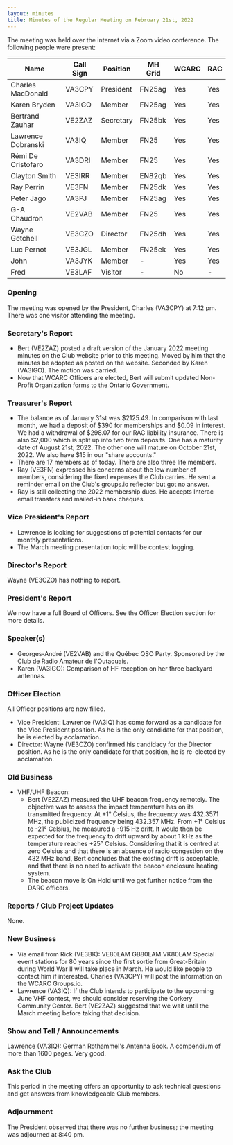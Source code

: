 ```yaml
---
layout: minutes
title: Minutes of the Regular Meeting on February 21st, 2022
---
```

The meeting was held over the internet via a Zoom video conference.
The following people were present:

| Name                   | Call Sign  | Position         | MH Grid | WCARC | RAC |
|------------------------|------------|------------------|---------|-------|-----|
| Charles MacDonald      | VA3CPY     | President        | FN25ag  | Yes   | Yes |
| Karen Bryden           | VA3IGO     | Member           | FN25ag  | Yes   | Yes |
| Bertrand Zauhar        | VE2ZAZ     | Secretary        | FN25bk  | Yes   | Yes |
| Lawrence Dobranski     | VA3IQ      | Member           | FN25    | Yes   | Yes |
| Rémi De Cristofaro     | VA3DRI     | Member           | FN25    | Yes   | Yes |    
| Clayton Smith          | VE3IRR     | Member           | EN82qb  | Yes   | Yes |
| Ray Perrin             | VE3FN      | Member           | FN25dk  | Yes   | Yes |
| Peter Jago             | VA3PJ      | Member           | FN25ag  | Yes   | Yes |
| G-A Chaudron           | VE2VAB     | Member           | FN25    | Yes   | Yes |
| Wayne Getchell         | VE3CZO     | Director         | FN25dh  | Yes   | Yes |
| Luc Pernot             | VE3JGL     | Member           | FN25ek  | Yes   | Yes |
| John                   | VA3JYK     | Member           |   -     | Yes   | Yes |          
| Fred                   | VE3LAF     | Visitor          |   -     | No    |  -  |      


### Opening
The meeting was opened by the President, Charles (VA3CPY) at 7:12 pm.
There was one visitor attending the meeting.

### Secretary's Report
- Bert (VE2ZAZ) posted a draft version of the January 2022 meeting minutes on the Club website prior to this meeting. Moved by him that the minutes be adopted as posted on the website. Seconded by Karen (VA3IGO). The motion was carried.
- Now that WCARC Officers are elected, Bert will submit updated Non-Profit Organization forms to the Ontario Government.

### Treasurer's Report
- The balance as of January 31st was $2125.49. In comparison with last month, we had a deposit of $390 for memberships and $0.09 in interest.  We had a withdrawal of $298.07 for our RAC liability insurance. There is also $2,000 which is split up into two term deposits. One has a maturity date of August 21st, 2022. The other one will mature on October 21st, 2022. We also have $15 in our "share accounts."
- There are 17 members as of today. There are also three life members.
- Ray (VE3FN) expressed his concerns about the low number of members, considering the fixed expenses the Club carries. He sent a reminder email on the Club's groups.io reflector but got no answer.
- Ray is still collecting the 2022 membership dues. He accepts Interac email transfers and mailed-in bank cheques.

### Vice President's Report
- Lawrence is looking for suggestions of potential contacts for our monthly presentations.
- The March meeting presentation topic will be contest logging.

### Director's Report
Wayne (VE3CZO) has nothing to report.

### President's Report
We now have a full Board of Officers. See the Officer Election section for more details.

### Speaker(s)
- Georges-André (VE2VAB) and the Québec QSO Party. Sponsored by the Club de Radio Amateur de l'Outaouais.
- Karen (VA3IGO): Comparison of HF reception on her three backyard antennas.

### Officer Election
All Officer positions are now filled.
- Vice President: Lawrence (VA3IQ) has come forward as a candidate for the Vice President position. As he is the only candidate for that position, he is elected by acclamation.
- Director: Wayne (VE3CZO) confirmed his candidacy for the Director position. As he is the only candidate for that position, he is re-elected by acclamation.

### Old Business
- VHF/UHF Beacon:
  - Bert (VE2ZAZ) measured the UHF beacon frequency remotely. The objective was to assess the impact temperature has on its transmitted frequency. At +1° Celsius, the frequency was 432.3571 MHz, the publicized frequency being 432.357 MHz. From +1° Celsius to -21° Celsius, he measured a -915 Hz drift. It would then be expected for the frequency to drift upward by about 1 kHz as the temperature reaches +25° Celsius. Considering that it is centred at zero Celsius and that there is an absence of radio congestion on the 432 MHz band, Bert concludes that the existing drift is acceptable, and that there is no need to activate the beacon enclosure heating system.
  - The beacon move is On Hold until we get further notice from the DARC officers.

### Reports / Club Project Updates
None.

### New Business
- Via email from Rick (VE3BK): VE80LAM GB80LAM VK80LAM Special event stations for 80 years since the first sortie from Great-Britain during World War II will take place in March. He would like people to contact him if interested. Charles (VA3CPY) will post the information on the WCARC Groups.io.
- Lawrence (VA3IQ): If the Club intends to participate to the upcoming June VHF contest, we should consider reserving the Corkery Community Center. Bert (VE2ZAZ) suggested that we wait until the March meeting before taking that decision.

### Show and Tell / Announcements
Lawrence (VA3IQ): German Rothammel's Antenna Book. A compendium of more than 1600 pages. Very good.

### Ask the Club
This period in the meeting offers an opportunity to ask technical questions and get answers from knowledgeable Club members.

### Adjournment
The President observed that there was no further business; the meeting was adjourned at 8:40 pm.
